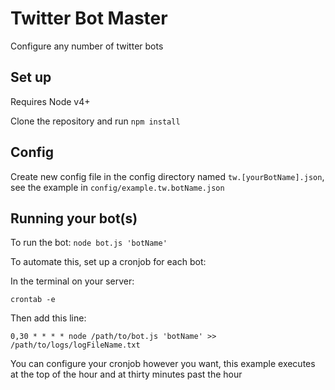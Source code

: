 # Twitter Bot Master

Configure any number of twitter bots

## Set up

Requires Node v4+

Clone the repository and run `npm install`

## Config
Create new config file in the config directory named `tw.[yourBotName].json`, see the example in `config/example.tw.botName.json`


## Running your bot(s)
To run the bot: `node bot.js 'botName'`

To automate this, set up a cronjob for each bot:
    
In the terminal on your server:
    
    crontab -e
        
Then add this line:
    
    0,30 * * * * node /path/to/bot.js 'botName' >> /path/to/logs/logFileName.txt
    
You can configure your cronjob however you want, this example executes at the top of the hour and at thirty minutes past the hour


